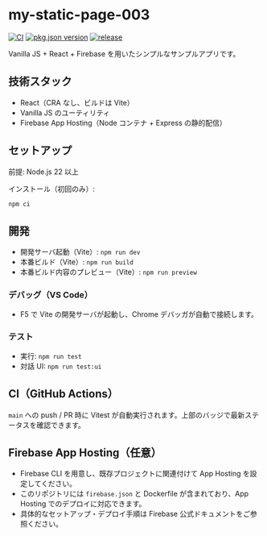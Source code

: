 # my-static-page-003

[![CI](https://github.com/komiyamma/my-static-page-003/actions/workflows/ci.yml/badge.svg?branch=main)](https://github.com/komiyamma/my-static-page-003/actions/workflows/ci.yml)
[![pkg.json version](https://img.shields.io/github/package-json/v/komiyamma/my-static-page-003?label=app%20version&logo=nodedotjs)](https://github.com/komiyamma/my-static-page-003/blob/main/package.json)
[![release](https://img.shields.io/github/v/release/komiyamma/my-static-page-003?sort=semver&display_name=tag&logo=github)](https://github.com/komiyamma/my-static-page-003/releases)

Vanilla JS + React + Firebase を用いたシンプルなサンプルアプリです。

## 技術スタック

- React（CRA なし、ビルドは Vite）
- Vanilla JS のユーティリティ
- Firebase App Hosting（Node コンテナ + Express の静的配信）

## セットアップ

前提: Node.js 22 以上

インストール（初回のみ）:

```bash
npm ci
```

## 開発

- 開発サーバ起動（Vite）: `npm run dev`
- 本番ビルド（Vite）: `npm run build`
- 本番ビルド内容のプレビュー（Vite）: `npm run preview`

### デバッグ（VS Code）

- F5 で Vite の開発サーバが起動し、Chrome デバッガが自動で接続します。

### テスト

- 実行: `npm run test`
- 対話 UI: `npm run test:ui`

## CI（GitHub Actions）

`main` への push / PR 時に Vitest が自動実行されます。上部のバッジで最新ステータスを確認できます。

## Firebase App Hosting（任意）

- Firebase CLI を用意し、既存プロジェクトに関連付けて App Hosting を設定してください。
- このリポジトリには `firebase.json` と Dockerfile が含まれており、App Hosting でのデプロイに対応できます。
- 具体的なセットアップ・デプロイ手順は Firebase 公式ドキュメントをご参照ください。
